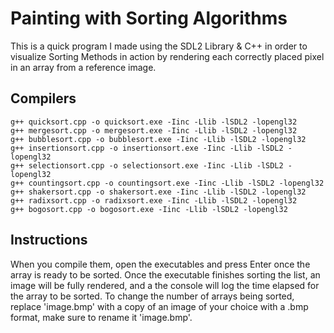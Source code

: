 # Painting with Sorting Algorithms

This is a quick program I made using the SDL2 Library & C++ in order to visualize Sorting Methods in action by rendering each correctly placed pixel in an array from a reference image.

## Compilers

```
g++ quicksort.cpp -o quicksort.exe -Iinc -Llib -lSDL2 -lopengl32
g++ mergesort.cpp -o mergesort.exe -Iinc -Llib -lSDL2 -lopengl32
g++ bubblesort.cpp -o bubblesort.exe -Iinc -Llib -lSDL2 -lopengl32
g++ insertionsort.cpp -o insertionsort.exe -Iinc -Llib -lSDL2 -lopengl32
g++ selectionsort.cpp -o selectionsort.exe -Iinc -Llib -lSDL2 -lopengl32
g++ countingsort.cpp -o countingsort.exe -Iinc -Llib -lSDL2 -lopengl32
g++ shakersort.cpp -o shakersort.exe -Iinc -Llib -lSDL2 -lopengl32
g++ radixsort.cpp -o radixsort.exe -Iinc -Llib -lSDL2 -lopengl32
g++ bogosort.cpp -o bogosort.exe -Iinc -Llib -lSDL2 -lopengl32
```

## Instructions

When you compile them, open the executables and press Enter once the array is ready to be sorted. Once the executable finishes sorting the list, an image will be fully rendered, and a the console will log the time elapsed for the array to be sorted.
To change the number of arrays being sorted, replace 'image.bmp' with a copy of an image of your choice with a .bmp format, make sure to rename it 'image.bmp'.
